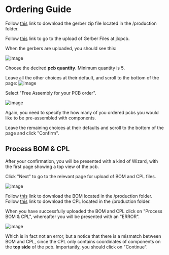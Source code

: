 # Ordering Guide

Follow [this](./gerber.zip) link to download the gerber zip file located in the /production folder.

Follow [this](https://cart.jlcpcb.com/quote) link to go to the upload of Gerber Files at jlcpcb.

When the gerbers are uploaded, you should see this:

![image](https://github.com/nordstream3/FOC/assets/129880401/9111ae31-2044-4c74-a86f-a5aa5678b7de)

Choose the decired **pcb quantity**. Minimum quantity is 5.

Leave all the other choices at their default, and scroll to the bottom of the page:
![image](https://github.com/nordstream3/FOC/assets/129880401/dfb52719-19e5-4a74-8983-317298adc47c)

Select "Free Assembly for your PCB order".

![image](https://github.com/nordstream3/FOC/assets/129880401/1b312794-cd56-4b14-b092-cc3bc9a1fe4a)

Again, you need to specify the how many of you ordered pcbs you would like to be pre-assembled with components.

Leave the remaining choices at their defaults and scroll to the bottom of the page and click "Confirm".

## Process BOM & CPL

After your confirmation, you will be presented with a kind of Wizard, with the first page showing a top view of the pcb.

Click "Next" to go to the relevant page for upload of BOM and CPL files.

![image](https://github.com/nordstream3/FOC/assets/129880401/09f819ce-4bdc-4bc4-87c6-56ad387d1e9e)

Follow [this](./bom.csv) link to download the BOM located in the /production folder.  
Follow [this](./foc_cpl_top.csv) link to download the CPL located in the /production folder.

When you have successfully uploaded the BOM and CPL click on "Process BOM & CPL", whereafter you will be presented with an "ERROR".

![image](https://github.com/nordstream3/FOC/assets/129880401/266d4226-bf7f-43dd-bc55-7330815aef22)

Which is in fact not an error, but a notice that there is a mismatch between BOM and CPL, since the CPL only contains coordinates of components on the **top side** of the pcb. Importantly, you should click on "Continue".

